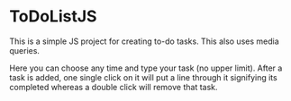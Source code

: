 # ToDoListJS

This is a simple JS project for creating to-do tasks. This also uses media queries.

Here you can choose any time and type your task (no upper limit). After a task is added, one single click on it will put a line through it signifying its completed whereas a double click will remove that task.
